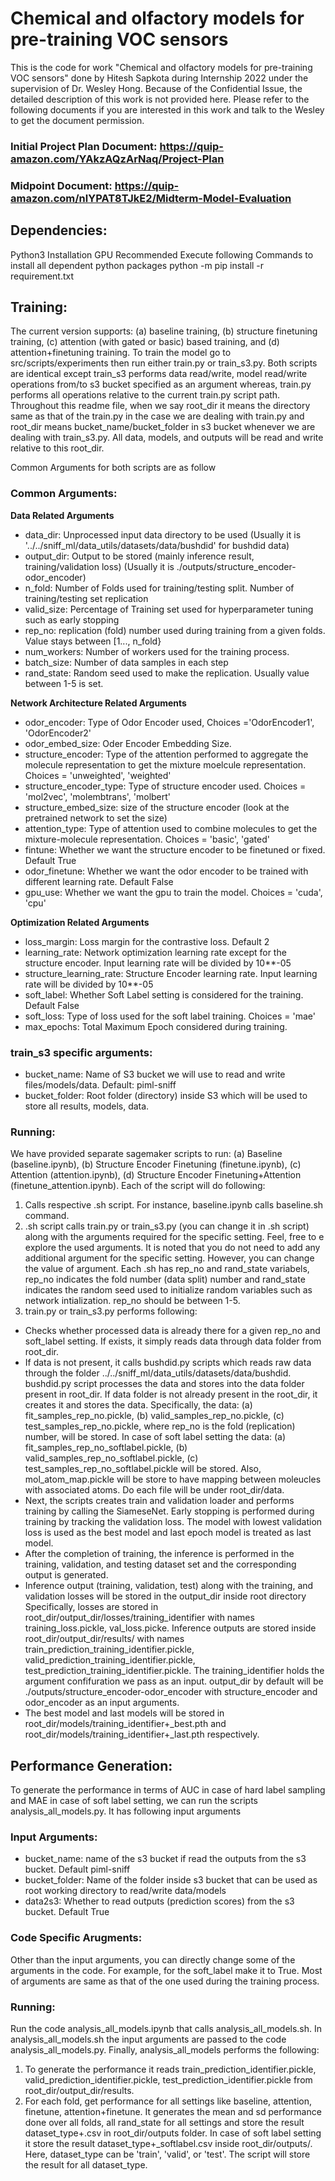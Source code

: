 # Chemical and olfactory models for pre-training VOC sensors

This is the code for work "Chemical and olfactory models for pre-training VOC sensors" done by Hitesh Sapkota during Internship 2022 under the supervision of Dr. Wesley Hong. 
Because of the Confidential Issue, the detailed description of this work is not provided here. Please refer to the following documents if you are interested in this work 
and talk to the Wesley to get the document permission.

### Initial Project Plan Document: https://quip-amazon.com/YAkzAQzArNaq/Project-Plan
### Midpoint Document: https://quip-amazon.com/nlYPAT8TJkE2/Midterm-Model-Evaluation

## Dependencies:
Python3 Installation
GPU Recommended
Execute following Commands to install all dependent python packages
python -m pip install -r requirement.txt

## Training:
  The current version supports: (a) baseline training, (b) structure finetuning training, (c) attention (with gated or basic) based training, and (d) attention+finetuning training. To train the model go to src/scripts/experiments then run either train.py or train_s3.py. Both scripts are identical except train_s3 performs data read/write, model read/write operations from/to s3 bucket specified as an argument whereas, train.py performs all operations relative to the current train.py script path. Throughout this readme file, when we say root_dir it means the directory same as that of the train.py in the case we are dealing with train.py and root_dir means bucket_name/bucket_folder in s3 bucket whenever we are dealing with train_s3.py. All data, models, and outputs will be read and write relative to this root_dir.
  
  Common Arguments for both scripts are as follow
  
  ### Common Arguments:
  **Data Related Arguments**
  - data_dir: Unprocessed input data directory to be used (Usually it is '../../sniff_ml/data_utils/datasets/data/bushdid' for bushdid data)
  - output_dir: Output to be stored (mainly inference result, training/validation loss) (Usually it is ./outputs/structure_encoder-odor_encoder)
  - n_fold: Number of Folds used for training/testing split. Number of training/testing set replication
  - valid_size: Percentage of Training set used for hyperparameter tuning such as early stopping
  - rep_no: replication (fold) number used during training from a given folds. Value stays between [1..., n_fold} 
  - num_workers: Number of workers used for the training process.
  - batch_size: Number of data samples in each step
  - rand_state: Random seed used to make the replication. Usually value between 1-5 is set.
  
  **Network Architecture Related Arguments**
  - odor_encoder: Type of Odor Encoder used, Choices ='OdorEncoder1', 'OdorEncoder2'
  - odor_embed_size: Oder Encoder Embedding Size.
  - structure_encoder: Type of the attention performed to aggregate the molecule representation to get the mixture moelcule representation. Choices =           'unweighted', 'weighted'
  - structure_encoder_type: Type of structure encoder used. Choices = 'mol2vec', 'molembtrans', 'molbert'
  - structure_embed_size: size of the structure encoder (look at the pretrained network to set the size)
  - attention_type: Type of attention used to combine molecules to get the mixture-molecule representation. Choices = 'basic', 'gated'
  - fintune: Whether we want the structure encoder to be finetuned or fixed. Default True
  - odor_finetune: Whether we want the odor encoder to be trained with different learning rate. Default False
  - gpu_use: Whether we want the gpu to train the model. Choices = 'cuda', 'cpu'
  
  **Optimization Related Arguments**
  - loss_margin: Loss margin for the contrastive loss. Default 2
  - learning_rate: Network optimization learning rate except for the structure encoder. Input learning rate will be divided by 10**-05
  - structure_learning_rate: Structure Encoder learning rate. Input learning rate will be divided by 10**-05
  - soft_label: Whether Soft Label setting is considered for the training. Default False
  - soft_loss: Type of loss used for the soft label training. Choices = 'mae'
  - max_epochs: Total Maximum Epoch considered during training.

  ### train_s3 specific arguments:
  - bucket_name: Name of S3 bucket we will use to read and write files/models/data. Default: piml-sniff
  - bucket_folder: Root folder (directory) inside S3 which will be used to store all results, models, data. 

  
  ### Running:
  We have provided separate sagemaker scripts to run: (a) Baseline (baseline.ipynb), (b) Structure Encoder Finetuning (finetune.ipynb), (c) Attention (attention.ipynb), (d) Structure Encoder Finetuning+Attention (finetune_attention.ipynb). Each of the script will do following:
  1. Calls respective .sh script. For instance, baseline.ipynb calls baseline.sh command.
  2. .sh script calls train.py or train_s3.py (you can change it in .sh script) along with the arguments required for the specific setting. Feel, free to e 
     explore the used arguments. It is noted that you do not need to add any additional argument for the specific setting. However, you can change the          value of argument. Each .sh has rep_no and rand_state variabels, rep_no indicates the fold number (data split) number and rand_state indicates the          random seed used to initialize random variables such as network intialization. rep_no should be between 1-5. 
  3. train.py or train_s3.py performs following:
  - Checks whether processed data is already there for a given rep_no and soft_label setting. If exists, it simply reads data through data folder from root_dir.
  - If data is not present, it calls bushdid.py scripts which reads raw data through the folder ../../sniff_ml/data_utils/datasets/data/bushdid.         bushdid.py script processes the data and stores into the data folder present in root_dir. If data folder is not already present in the root_dir, it creates it and stores the data. Specifically, the data: (a) fit_samples_rep_no.pickle, (b) valid_samples_rep_no.pickle, (c) test_samples_rep_no.pickle, where rep_no is the fold (replication) number, will be stored. In case of soft label setting the data: (a) fit_samples_rep_no_softlabel.pickle, (b) valid_samples_rep_no_softlabel.pickle, (c) test_samples_rep_no_softlabel.pickle will be stored. Also, mol_atom_map.pickle will be store to have mapping between moleucles with associated atoms. Do each file will be under root_dir/data.
  - Next, the scripts creates train and validation loader and performs training by calling the SiameseNet. Early stopping is performed during training by tracking the validation loss. The model with lowest validation loss is used as the best model and last epoch model is treated as last model. 
  - After the completion of training, the inference is performed in the training, validation, and testing dataset set and the corresponding output is generated.
  - Inference output (training, validation, test) along with the training, and validation losses will be stored in the output_dir inside root directory Specifically, losses are stored in root_dir/output_dir/losses/training_identifier with names training_loss.pickle, val_loss.picke. Inference outputs are stored inside  root_dir/output_dir/results/ with names train_prediction_training_identifier.pickle, valid_prediction_training_identifier.pickle,                          test_prediction_training_identifier.pickle. The training_identifier holds the argument confifuration we pass as an input. output_dir by default will be ./outputs/structure_encoder-odor_encoder with structure_encoder and odor_encoder as an input arguments.
  - The best model and last models will be stored in root_dir/models/training_identifier+_best.pth and root_dir/models/training_identifier+_last.pth respectively.

## Performance Generation:
To generate the performance in terms of AUC in case of hard label sampling and MAE in case of soft label setting, we can run the scripts analysis_all_models.py. It has following input arguments
### Input Arguments:
- bucket_name: name of the s3 bucket if read the outputs from the s3 bucket. Default piml-sniff
- bucket_folder: Name of the folder inside s3 bucket that can be used as root working directory to read/write data/models
- data2s3: Whether to read outputs (prediction scores) from the s3 bucket. Default True
### Code Specific Arugments:
Other than the input arguments, you can directly change some of the arguments in the code. For example, for the soft_label make it to True. Most of arguments are same as that of the one used during the training process.

### Running:
Run the code analysis_all_models.ipynb that calls analysis_all_models.sh. In analysis_all_models.sh the input arguments are passed to the code analysis_all_models.py. Finally, analysis_all_models performs the following:
1. To generate the performance it reads train_prediction_identifier.pickle, valid_prediction_identifier.pickle, test_prediction_identifier.pickle from root_dir/output_dir/results.
2. For each fold, get  performance for all settings like baseline, attention, finetune, attention+finetune. It generates the mean and sd performance done over all folds, all rand_state for all settings and store the result  dataset_type+.csv in root_dir/outputs folder. In case of soft label setting it store the result dataset_type+_softlabel.csv inside root_dir/outputs/. Here, dataset_type can be 'train', 'valid', or 'test'. The script will store the result for all dataset_type. 

 


